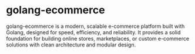 # golang-ecommerce
golang-ecommerce is a modern, scalable e-commerce platform built with Golang, designed for speed, efficiency, and reliability. It provides a solid foundation for building online stores, marketplaces, or custom e-commerce solutions with clean architecture and modular design.
